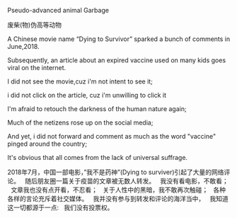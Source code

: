 Pseudo-advanced animal Garbage 

废柴(物)伪高等动物

A Chinese movie name “Dying to Survivor” sparked a bunch of comments in June,2018.

Subsequently, an article about an expired vaccine used on many kids goes viral on the internet.

I did not see the movie,cuz i'm not intent to see it;

i did not click on the article, cuz i'm unwilling to click it

I'm afraid to retouch the darkness of the human nature again;

Much of the netizens rose up on the social media;

And yet, i did not forward and comment as much as the word "vaccine" pinged around the country;

It's obvious that all comes from the lack of universal suffrage.

2018年7月，中国一部电影，”我不是药神”(Dying to surviver)引起了大量的网络评论。
 
随后朋友圈一篇关于疫苗的文章被无数人转发。
 
我没有看电影，不敢看；
 
文章我也没有点开看，不忍看；
 
关于人性中的黑暗，我不敢再次触碰；
 
各种各样的言论充斥着社交媒体。
 
我并没有参与到转发和评论的海洋当中，
 
我知道这一切都源于一点:
 
我们没有投票权。
